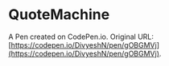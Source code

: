 # QuoteMachine

A Pen created on CodePen.io. Original URL: [https://codepen.io/DivyeshN/pen/gOBGMVj](https://codepen.io/DivyeshN/pen/gOBGMVj).

